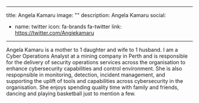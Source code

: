 
---
title: Angela Kamaru
image: ""
description: Angela Kamaru
social:

  - name: twitter
    icon: fa-brands fa-twitter
    link: https://twitter.com/Angiekamaru

---

Angela Kamaru is a mother to 1 daughter and wife to 1 husband. I am a Cyber Operations Analyst at a mining company in Perth and is responsible for the delivery of security operations services across the organisation to enhance cybersecurity capabilities and control environment. She is also respopnsible in monitoring, detection, incident management, and supporting the uplift of tools and capabilities across cybersecurity in the organisation. She enjoys spending quality time with family and friends, dancing and playing basketball just to mention a few.